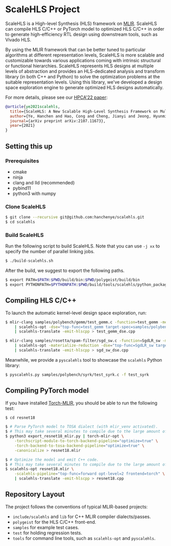 # ScaleHLS Project

ScaleHLS is a High-level Synthesis (HLS) framework on [MLIR](https://mlir.llvm.org). ScaleHLS can compile HLS C/C++ or PyTorch model to optimized HLS C/C++ in order to generate high-efficiency RTL design using downstream tools, such as Vivado HLS.

By using the MLIR framework that can be better tuned to particular algorithms at different representation levels, ScaleHLS is more scalable and customizable towards various applications coming with intrinsic structural or functional hierarchies. ScaleHLS represents HLS designs at multiple levels of abstraction and provides an HLS-dedicated analysis and transform library (in both C++ and Python) to solve the optimization problems at the suitable representation levels. Using this library, we've developed a design space exploration engine to generate optimized HLS designs automatically.

For more details, please see our [HPCA'22 paper](https://arxiv.org/abs/2107.11673):
```bibtex
@article{ye2021scalehls,
  title={ScaleHLS: A New Scalable High-Level Synthesis Framework on Multi-Level Intermediate Representation},
  author={Ye, Hanchen and Hao, Cong and Cheng, Jianyi and Jeong, Hyunmin and Huang, Jack and Neuendorffer, Stephen and Chen, Deming},
  journal={arXiv preprint arXiv:2107.11673},
  year={2021}
}
```

## Setting this up

### Prerequisites
- cmake
- ninja
- clang and lld (recommended)
- pybind11
- python3 with numpy

### Clone ScaleHLS
```sh
$ git clone --recursive git@github.com:hanchenye/scalehls.git
$ cd scalehls
```

### Build ScaleHLS
Run the following script to build ScaleHLS. Note that you can use `-j xx` to specify the number of parallel linking jobs.
```sh
$ ./build-scalehls.sh
```

After the build, we suggest to export the following paths.
```sh
$ export PATH=$PATH:$PWD/build/bin:$PWD/polygeist/build/bin
$ export PYTHONPATH=$PYTHONPATH:$PWD/build/tools/scalehls/python_packages/scalehls_core
```

## Compiling HLS C/C++ 
To launch the automatic kernel-level design space exploration, run:
```sh
$ mlir-clang samples/polybench/gemm/test_gemm.c -function=test_gemm -memref-fullrank -raise-scf-to-affine -S \
    | scalehls-opt -dse="top-func=test_gemm target-spec=samples/polybench/config.json" -debug-only=scalehls \
    | scalehls-translate -emit-hlscpp > test_gemm_dse.cpp

$ mlir-clang samples/rosetta/spam-filter/sgd_sw.c -function=SgdLR_sw -memref-fullrank -raise-scf-to-affine -S \
    | scalehls-opt -materialize-reduction -dse="top-func=SgdLR_sw target-spec=samples/rosetta/config.json" -debug-only=scalehls \
    | scalehls-translate -emit-hlscpp > sgd_sw_dse.cpp
```

Meanwhile, we provide a `pyscalehls` tool to showcase the `scalehls` Python library:
```sh
$ pyscalehls.py samples/polybench/syrk/test_syrk.c -f test_syrk
```

## Compiling PyTorch model
If you have installed [Torch-MLIR](https://github.com/llvm/torch-mlir), you should be able to run the following test:
```sh
$ cd resnet18

$ # Parse PyTorch model to TOSA dialect (with mlir_venv activated).
$ # This may take several minutes to compile due to the large amount of weights.
$ python3 export_resnet18_mlir.py | torch-mlir-opt \
    -torchscript-module-to-torch-backend-pipeline="optimize=true" \
    -torch-backend-to-tosa-backend-pipeline="optimize=true" \
    -canonicalize > resnet18.mlir

$ # Optimize the model and emit C++ code.
$ # This may take several minutes to compile due to the large amount of weights.
$ scalehls-opt resnet18.mlir \
    -scalehls-pipeline="top-func=forward opt-level=2 frontend=torch" \
    | scalehls-translate -emit-hlscpp > resnet18.cpp
```

## Repository Layout
The project follows the conventions of typical MLIR-based projects:
- `include/scalehls` and `lib` for C++ MLIR compiler dialects/passes.
- `polygeist` for the HLS C/C++ front-end.
- `samples` for example test cases.
- `test` for holding regression tests.
- `tools` for command line tools, such as `scalehls-opt` and `pyscalehls`.
